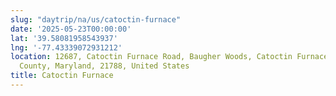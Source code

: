 ```yaml
---
slug: "daytrip/na/us/catoctin-furnace"
date: '2025-05-23T00:00:00'
lat: '39.58081958543937'
lng: '-77.43339072931212'
location: 12687, Catoctin Furnace Road, Baugher Woods, Catoctin Furnace, Frederick
  County, Maryland, 21788, United States
title: Catoctin Furnace
---
```



